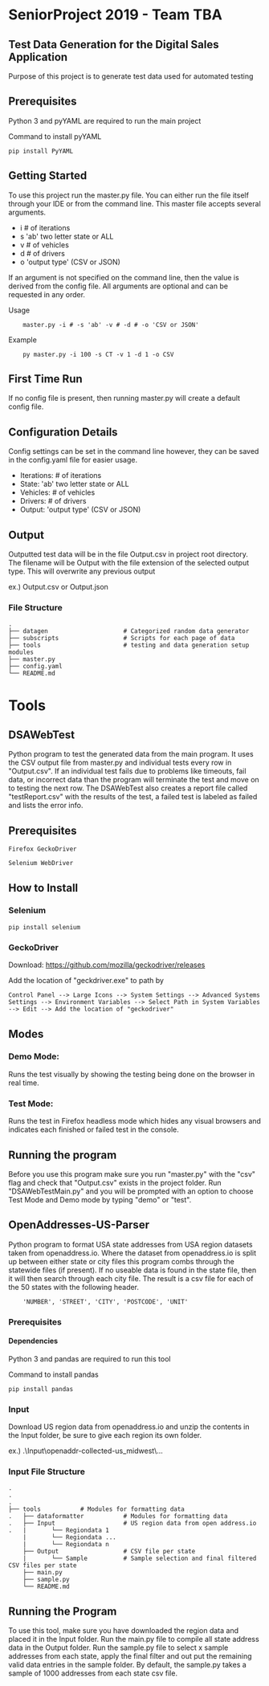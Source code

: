 # SeniorProject 2019 - Team TBA
## Test Data Generation for the Digital Sales Application
Purpose of this project is to generate test data used for automated testing

## Prerequisites

Python 3 and pyYAML are required to run the main project

Command to install pyYAML
```
pip install PyYAML
```

## Getting Started

To use this project run the master.py file. You can either run the file itself through your IDE or from the command line.  This master file accepts several arguments.
- i # of iterations
- s 'ab' two letter state or ALL
- v # of vehicles
- d # of drivers
- o 'output type' (CSV or JSON)

If an argument is not specified on the command line, then the value is derived from the config file. All arguments are optional and can be requested in any order.

Usage
``` 
    master.py -i # -s 'ab' -v # -d # -o 'CSV or JSON'
```
Example
```
    py master.py -i 100 -s CT -v 1 -d 1 -o CSV
```

## First Time Run

If no config file is present, then running master.py will create a default config file.

## Configuration Details

Config settings can be set in the command line however, they can be saved in the config.yaml file for easier usage.
- Iterations: # of iterations
- State: 'ab' two letter state or ALL
- Vehicles: # of vehicles
- Drivers: # of drivers
- Output: 'output type' (CSV or JSON)

## Output
Outputted test data will be in the file Output.csv in project root directory. The filename will be Output with the file extension of the selected output type. 
This will overwrite any previous output

ex.) Output.csv or Output.json

### File Structure
    .
    ├── datagen                     # Categorized random data generator
    ├── subscripts                  # Scripts for each page of data
    ├── tools                       # testing and data generation setup modules
    ├── master.py
    ├── config.yaml
    └── README.md

# Tools
## DSAWebTest
Python program to test the generated data from the main program. It uses the CSV output file from master.py and individual tests every row in "Output.csv". If an individual test fails due to problems like timeouts, fail data, or incorrect data than the program will terminate the test and move on to testing the next row. The DSAWebTest also creates a report file called "testReport.csv" with the results of the test, a failed test is labeled as failed and lists the error info.

## Prerequisites
```
Firefox GeckoDriver

Selenium WebDriver
```
## How to Install

### Selenium
```
pip install selenium
```
### GeckoDriver

Download:
https://github.com/mozilla/geckodriver/releases

Add the location of "geckdriver.exe" to path by
```
Control Panel --> Large Icons --> System Settings --> Advanced Systems Settings --> Environment Variables --> Select Path in System Variables --> Edit --> Add the location of "geckodriver"
```
## Modes

### Demo Mode:
 Runs the test visually by showing the testing being done on the browser in real time. 

### Test Mode: 
Runs the test in Firefox headless mode which hides any visual browsers and indicates each finished or failed test in the console.

## Running the program
Before you use this program make sure you run "master.py" with the "csv" flag and check that "Output.csv" exists in the project folder. Run "DSAWebTestMain.py" and you will be prompted with an option to choose Test Mode and Demo mode by typing "demo" or "test".

## OpenAddresses-US-Parser
Python program to format USA state addresses from USA region datasets taken from openaddress.io. Where the dataset from openaddress.io is split up between either state or city files this program combs through the statewide files (if present).  If no useable data is found in the state file, then it will then search through each city file.  The result is a csv file for each of the 50 states with the following header.  
```
    'NUMBER', 'STREET', 'CITY', 'POSTCODE', 'UNIT'
```

### Prerequisites

#### Dependencies
Python 3 and pandas are required to run this tool

Command to install pandas
```
pip install pandas
```
### Input
Download US region data from openaddress.io and unzip the contents in the Input folder, be sure to give each region its own folder.

ex.) .\\Input\\openaddr-collected-us_midwest\\...

### Input File Structure
    .
    .
    .
    ├── tools           # Modules for formatting data
    .   ├── dataformatter           # Modules for formatting data
    .   ├── Input                   # US region data from open address.io
    .   |       └── Regiondata 1
        |       └── Regiondata ...
        |       └── Regiondata n
        ├── Output                  # CSV file per state
        |       └── Sample          # Sample selection and final filtered CSV files per state
        ├── main.py
        ├── sample.py
        └── README.md

## Running the Program

To use this tool, make sure you have downloaded the region data and placed it in the Input folder.  Run the main.py file to compile all state address data in the Output folder.  Run the sample.py file to select x sample addresses from each state, apply the final filter and out put the remaining valid data entries in the sample folder.  By default, the sample.py takes a sample of 1000 addresses from each state csv file.


